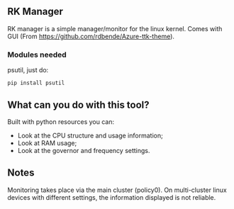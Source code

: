 RK Manager
---

RK manager is a simple manager/monitor for the linux kernel. Comes with GUI (From https://github.com/rdbende/Azure-ttk-theme).

### Modules needed

psutil, just do:
```
pip install psutil
```

What can you do with this tool?
---
Built with python resources you can:
- Look at the CPU structure and usage information;
- Look at RAM usage;
- Look at the governor and frequency settings.

Notes
---
Monitoring takes place via the main cluster (policy0). On multi-cluster linux devices with different settings, the information displayed is not reliable.
